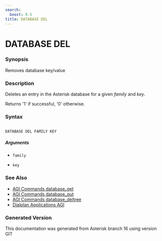 ```yaml
---
search:
  boost: 0.5
title: DATABASE DEL
---
```


# DATABASE DEL

### Synopsis

Removes database key/value

### Description

Deletes an entry in the Asterisk database for a given _family_ and _key_.<br>

Returns '1' if successful, '0' otherwise.<br>


### Syntax


```

DATABASE DEL FAMILY KEY 
```
##### Arguments


* `family`

* `key`

### See Also

* [AGI Commands database_get](/Asterisk_16_Documentation/API_Documentation/AGI_Commands/database_get)
* [AGI Commands database_put](/Asterisk_16_Documentation/API_Documentation/AGI_Commands/database_put)
* [AGI Commands database_deltree](/Asterisk_16_Documentation/API_Documentation/AGI_Commands/database_deltree)
* [Dialplan Applications AGI](/Asterisk_16_Documentation/API_Documentation/Dialplan_Applications/AGI)


### Generated Version

This documentation was generated from Asterisk branch 16 using version GIT 